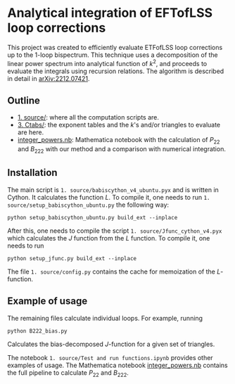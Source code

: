 # Analytical integration of EFTofLSS loop corrections

This project was created to efficiently evaluate ETFofLSS loop corrections up to the 1-loop bispectrum. 
This technique uses a decomposition of the linear power spectrum into analytical function of $k^2$, and proceeds to evaluate the integrals using recursion relations. 
The algorithm is described in detail in [arXiv:2212.07421](http://arxiv.org/abs/2212.07421). 

## Outline

- [1. source/](1.%20source/): where all the computation scripts are.
- [3. Ctabs/](3.%20Ctabs/): the exponent tables and the $k$'s and/or triangles to evaluate are here.
- [integer_powers.nb](integer_powers.nb): Mathematica notebook with the calculation of $P_{22}$ and $B_{222}$ with our method and a comparison with numerical integration.

## Installation

The main script is `1. source/babiscython_v4_ubuntu.pyx` and is written in Cython. 
It calculates the function $L$.
To compile it, one needs to run `1. source/setup_babiscython_ubuntu.py` the following way:
```
python setup_babiscython_ubuntu.py build_ext --inplace
```

After this, one needs to compile the script `1. source/Jfunc_cython_v4.pyx` which calculates the $J$ function from the $L$ function.
To compile it, one needs to run 
```
python setup_jfunc.py build_ext --inplace
```

The file `1. source/config.py` contains the cache for memoization of the $L$-function.

## Example of usage

The remaining files calculate individual loops.
For example, running 
```
python B222_bias.py
```

Calculates the bias-decomposed $J$-function for a given set of triangles.

The notebook `1. source/Test and run functions.ipynb` provides other examples of usage.
The Mathematica notebook [integer_powers.nb](integer_powers.nb) contains the full pipeline to calculate $P_{22}$ and $B_{222}$.